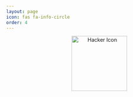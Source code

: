 ```yaml
---
layout: page
icon: fas fa-info-circle
order: 4
---
```



<div style="text-align: center;">
  <img src="https://www.svgrepo.com/show/483652/hacker.svg" alt="Hacker Icon" width="150" height="150">
</div>

<div id="about-text"></div>

<script>
  const text = `Je suis Zh3gh05t, un étudiant en cybersécurité 🔐 passionné par l'exploration, l'apprentissage et le dépassement de soi à travers les défis. Le hacking, la sécurité éthique et la résolution de problèmes me fascinent, et j'aime toujours apprendre de nouvelles choses pour progresser.

J'aime relever des défis comme les problèmes de Capture The Flag (CTF) surtout les challenges en cryptographie , web, binary exploitation , la programmation compétitive, l'analyse de vulnérabilités ou la création d'outils innovants.


À part ça, je reste un mec chill , honnête et sympa. Ici, je partage mon parcours, mes projets et mes réflexions sur la cybersécurité, la programmation et le hacking. N'hésite pas à explorer et à me contacter si tu partages la même passion ! 🌟`;

  let i = 0;
  const speed = 15;

  function typeWriter() {
    if (i < text.length) {
      document.getElementById("about-text").innerHTML += text.charAt(i);
      i++;
      setTimeout(typeWriter, speed);
    }
  }

  typeWriter();
</script>
